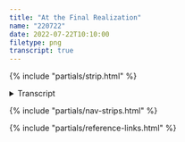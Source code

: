```yaml
---
title: "At the Final Realization"
name: "220722"
date: 2022-07-22T10:10:00
filetype: png
transcript: true
---
```


{% include "partials/strip.html" %}

<details closed>
<summary>Transcript</summary>

## {{ title }}
<small>*Published on {{ page.date.toDateString() }}*</small>

### Panel One 
**PIGGINS IN NUETRAL SETTING, NO BACKGROUND; COULD BE ANYWHERE**

**PIGGINS** - [about Piggins][p]  
Do we gotta destroy everything before we can have anything?

### Panel Two
**PIGGINS**  
…And it took this long?

### Panel Three
**PIGGINS**  
Seems like it.
  
{% include "partials/reference-links.html" %}

<!--FOOTNOTES-->
<!-- [^1]: foo "bar" -->

---
</details>

{% include "partials/nav-strips.html" %}

{% include "partials/reference-links.html" %}
